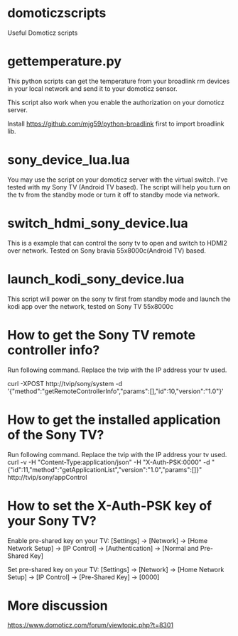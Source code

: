 # domoticzscripts
Useful Domoticz scripts 
# gettemperature.py
This python scripts can get the temperature from your broadlink rm devices in your local network and send it to your domoticz sensor.

This script also work when you enable the authorization on your domoticz server.

Install https://github.com/mjg59/python-broadlink first to import broadlink lib.

# sony_device_lua.lua
You may use the script on your domoticz server with the virtual switch. I've tested with my Sony TV (Android TV based). The script will help you turn on the tv from the standby mode or turn it off to standby mode via network.

# switch_hdmi_sony_device.lua
This is a example that can control the sony tv to open and switch to HDMI2 over network. Tested on Sony bravia 55x8000c(Android TV) based.

# launch_kodi_sony_device.lua
This script will power on the sony tv first from standby mode and launch the kodi app over the network, tested on Sony TV 55x8000c

# How to get the Sony TV remote controller info?

Run following command. Replace the tvip with the IP address your tv used.

curl -XPOST http://tvip/sony/system -d '{"method":"getRemoteControllerInfo","params":[],"id":10,"version":"1.0"}'

# How to get the installed application of the Sony TV?
Run following command. Replace the tvip with the IP address your tv used. 
curl -v -H "Content-Type:application/json" -H "X-Auth-PSK:0000" -d "{\"id\":11,\"method\":\"getApplicationList\",\"version\":\"1.0\",\"params\":[]}" http://tvip/sony/appControl

# How to set the X-Auth-PSK key of your Sony TV?
Enable pre-shared key on your TV: [Settings] → [Network] → [Home Network Setup] → [IP Control] → [Authentication] → [Normal and Pre-Shared Key]

Set pre-shared key on your TV: [Settings] → [Network] → [Home Network Setup] → [IP Control] → [Pre-Shared Key] → [0000]


# More discussion 
https://www.domoticz.com/forum/viewtopic.php?t=8301
